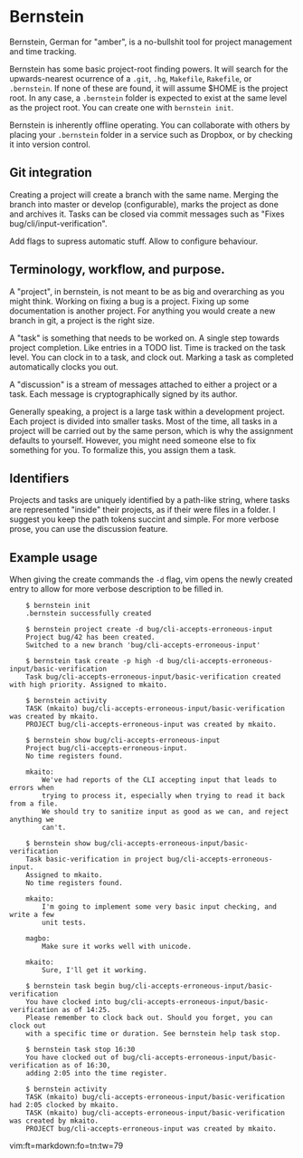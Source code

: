 # Bernstein

Bernstein, German for "amber", is a no-bullshit tool for project management and
time tracking. 

Bernstein has some basic project-root finding powers. It will search for the
upwards-nearest ocurrence of a `.git`, `.hg`, `Makefile`, `Rakefile`, or
`.bernstein`. If none of these are found, it will assume $HOME is the project
root. In any case, a `.bernstein` folder is expected to exist at the same level
as the project root. You can create one with `bernstein init`.

Bernstein is inherently offline operating. You can collaborate with others by
placing your `.bernstein` folder in a service such as Dropbox, or by checking
it into version control.

## Git integration

Creating a project will create a branch with the same name. Merging the branch
into master or develop (configurable), marks the project as done and archives
it. Tasks can be closed via commit messages such as
"Fixes bug/cli/input-verification".

Add flags to supress automatic stuff. Allow to configure behaviour.

## Terminology, workflow, and purpose.

A "project", in bernstein, is not meant to be as big and overarching as you
might think. Working on fixing a bug is a project. Fixing up some documentation
is another project. For anything you would create a new branch in git, a
project is the right size.

A "task" is something that needs to be worked on. A single step towards project
completion. Like entries in a TODO list. Time is tracked on the task level. You
can clock in to a task, and clock out. Marking a task as completed
automatically clocks you out.

A "discussion" is a stream of messages attached to either a project or a task.
Each message is cryptographically signed by its author.

Generally speaking, a project is a large task within a development project.
Each project is divided into smaller tasks. Most of the time, all tasks in a
project will be carried out by the same person, which is why the assignment
defaults to yourself. However, you might need someone else to fix something for
you. To formalize this, you assign them a task.

## Identifiers

Projects and tasks are uniquely identified by a path-like string, where tasks
are represented "inside" their projects, as if their were files in a folder. I
suggest you keep the path tokens succint and simple. For more verbose prose,
you can use the discussion feature.

## Example usage

When giving the create commands the `-d` flag, vim opens the newly created
entry to allow for more verbose description to be filled in.

		$ bernstein init
		.bernstein successfully created

		$ bernstein project create -d bug/cli-accepts-erroneous-input
		Project bug/42 has been created.
		Switched to a new branch 'bug/cli-accepts-erroneous-input'

		$ bernstein task create -p high -d bug/cli-accepts-erroneous-input/basic-verification
		Task bug/cli-accepts-erroneous-input/basic-verification created with high priority. Assigned to mkaito.

		$ bernstein activity
		TASK (mkaito) bug/cli-accepts-erroneous-input/basic-verification was created by mkaito.
		PROJECT bug/cli-accepts-erroneous-input was created by mkaito.

		$ bernstein show bug/cli-accepts-erroneous-input
		Project bug/cli-accepts-erroneous-input.
		No time registers found.

		mkaito:
			We've had reports of the CLI accepting input that leads to errors when
			trying to process it, especially when trying to read it back from a file.
			We should try to sanitize input as good as we can, and reject anything we
			can't.

		$ bernstein show bug/cli-accepts-erroneous-input/basic-verification
		Task basic-verification in project bug/cli-accepts-erroneous-input.
		Assigned to mkaito.
		No time registers found.

		mkaito:
			I'm going to implement some very basic input checking, and write a few
			unit tests.

		magbo:
			Make sure it works well with unicode.

		mkaito:
			Sure, I'll get it working.

		$ bernstein task begin bug/cli-accepts-erroneous-input/basic-verification
		You have clocked into bug/cli-accepts-erroneous-input/basic-verification as of 14:25.
		Please remember to clock back out. Should you forget, you can clock out
		with a specific time or duration. See bernstein help task stop.

		$ bernstein task stop 16:30
		You have clocked out of bug/cli-accepts-erroneous-input/basic-verification as of 16:30,
		adding 2:05 into the time register.

		$ bernstein activity
		TASK (mkaito) bug/cli-accepts-erroneous-input/basic-verification had 2:05 clocked by mkaito.
		TASK (mkaito) bug/cli-accepts-erroneous-input/basic-verification was created by mkaito.
		PROJECT bug/cli-accepts-erroneous-input was created by mkaito.

vim:ft=markdown:fo=tn:tw=79
